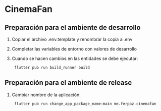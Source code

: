 # CinemaFan

## Preparación para el ambiente de desarrollo

1. Copiar el archivo .env.template y renombrar la copia a .env

2. Completar las variables de entorno con valores de desarrollo

3. Cuando se hacen cambios en las entidades se debe ejecutar:

        flutter pub run build_runner build

## Preparación para el ambiente de release

1. Cambiar nombre de la aplicación:

        flutter pub run change_app_package_name:main me.ferpaz.cinemafan
